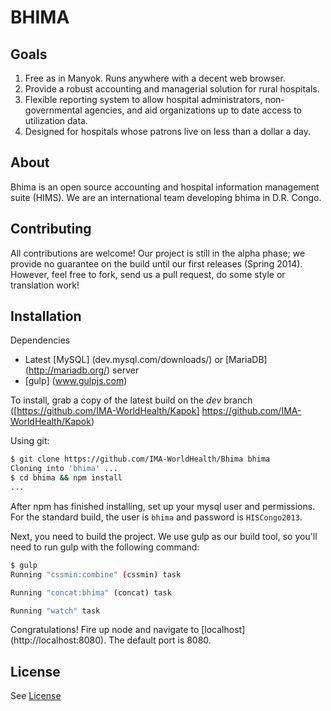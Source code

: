 BHIMA
=================

Goals
---------------
1. Free as in Manyok.  Runs anywhere with a decent web browser.
2. Provide a robust accounting and managerial solution for rural hospitals.
3. Flexible reporting system to allow hospital administrators, non-governmental agencies, and aid organizations
    up to date access to utilization data.
4. Designed for hospitals whose patrons live on less than a dollar a day.

About
---------------
Bhima is an open source accounting and hospital information management suite (HIMS).  We are an international
team developing bhima in D.R. Congo.

Contributing
---------------
All contributions are welcome!  Our project is still in the alpha phase; we provide no guarantee on the
build until our first releases (Spring 2014).  However, feel free to fork, send us a pull request, do some
style or translation work!

Installation
-------------------
Dependencies
 - Latest [MySQL] (dev.mysql.com/downloads/) or [MariaDB] (http://mariadb.org/) server 
 - [gulp] (www.gulpjs.com)

To install, grab a copy of the latest build on the *dev* branch ([https://github.com/IMA-WorldHealth/Kapok] <https://github.com/IMA-WorldHealth/Kapok>)

Using git:
```bash
$ git clone https://github.com/IMA-WorldHealth/Bhima bhima
Cloning into 'bhima' ...
$ cd bhima && npm install
...
```

After npm has finished installing, set up your mysql user and permissions.  For the standard build, the user is `bhima` and password is `HISCongo2013`.

Next, you need to build the project.  We use gulp as our build tool, so you'll need to run gulp with the following command: 
```bash
$ gulp 
Running "cssmin:combine" (cssmin) task

Running "concat:bhima" (concat) task

Running "watch" task
```

Congratulations!  Fire up node and navigate to [localhost] (http://localhost:8080).  The default port is 8080.

License
---------------
See [License](./LICENSE.md)
